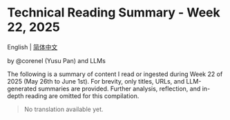 # Technical Reading Summary - Week 22, 2025

English | [简体中文](README.zh-CN.md)

by @corenel (Yusu Pan) and LLMs

The following is a summary of content I read or ingested during Week 22 of 2025 (May 26th to June 1st). For brevity, only titles, URLs, and LLM-generated summaries are provided. Further analysis, reflection, and in-depth reading are omitted for this compilation.

> No translation available yet.
